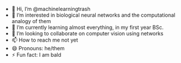 - 👋 Hi, I’m @machinelearningtrash
- 👀 I’m interested in biological neural networks and the computational analogy of them
- 🌱 I’m currently learning almost everything, in my first year BSc.
- 💞️ I’m looking to collaborate on computer vision using networks
- 📫 How to reach me not yet
- 😄 Pronouns: he/them
- ⚡ Fun fact: I am bald

<!---
machinelearningtrash/machinelearningtrash is a ✨ special ✨ repository because its `README.md` (this file) appears on your GitHub profile.
You can click the Preview link to take a look at your changes.
--->
